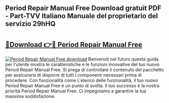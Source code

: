 ## Period Repair Manual Free Download gratuit PDF - Part-TVV Italiano Manuale del proprietario del servizio 29hHQ

# <h2><a href="http://dfble2.blite.top/?on=Period+Repair+Manual+Free">🔗Download 👉🔴 Period Repair Manual Free</a></h2>

[![Period Repair Manual Free download](https://i.imgur.com/lujVjoI.png)](http://dfble2.blite.top/?on=Period+Repair+Manual+Free)
Benvenuti nel futuro questa guida per l'utente mostra le caratteristiche e le funzioni innovative del tuo nuovo Period Repair Manual Free. Si prega di controllare il contenuto del pacchetto per assicurarsi di disporre di tutti i componenti necessari prima di procedere. Con funzionalità come L'elenco delle funzionalità, il tuo nuovo Period Repair Manual Free è un punto di svolta. Il tuo successo è la nostra priorità Period Repair Manual Free. Ci impegniamo a garantire la tua massima soddisfazione.
